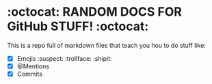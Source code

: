 # :octocat: RANDOM DOCS FOR GitHub STUFF! :octocat:

This is a repo full of markdown files that teach you hou to do stuff like:

- [x] Emojis :suspect:  :trollface: :shipit:  
- [x] @Mentions  
- [x] Commits  
